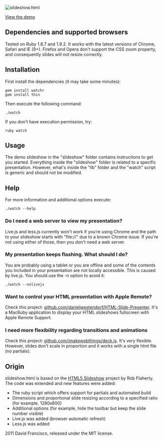 ![slideshow.html](http://dmfranc.com/assets/slideshow.png)

[View the demo](http://dmfrancisco.github.com/slideshow.html/)


## Dependencies and supported browsers

Tested on Ruby 1.8.7 and 1.9.2.
It works with the latest versions of Chrome, Safari and IE (9+).
Firefox and Opera don't support the CSS zoom property, and consequently slides will not resize correctly.


## Installation

First install the dependencies (it may take some minutes):

```
gem install watchr
gem install thin
```

Then execute the following command:

```
./watch
```

If you don't have execution permission, try:

```
ruby watch
```


## Usage

The demo slideshow in the "slideshow" folder contains instructions to get you started.
Everything inside the "slideshow" folder is related to a specific presentation.
However, what's inside the "lib" folder and the "watch" script is generic and should not be modified.


## Help

For more information and additional options execute:

```
./watch --help
```

### Do I need a web server to view my presentation?

Live.js and less.js currently won't work if you’re using Chrome and the path to your slideshow starts with "file://" due to a known Chrome issue. If you're not using either of those, then you don't need a web server.

### My presentation keeps flashing. What should I do?

You are probably using a tablet or you are offline and some of the contents you included in your presentation are not locally accessible. This is caused by live.js. You should use the -n option to avoid it:

```
./watch --nolivejs
```

### Want to control your HTML presentation with Apple Remote?

Check this project: [github.com/danielwestendorf/HTML-Slide-Presenter](https://github.com/danielwestendorf/HTML-Slide-Presenter).
It's a MacRuby application to display your HTML slideshows fullscreen with Apple Remote Support.

### I need more flexibility regarding transitions and animations

Check this project: [github.com/imakewebthings/deck.js](https://github.com/imakewebthings/deck.js).
It's very flexible. However, slides don't scale in proportion and it works with a single html file (no partials).


## Origin

slideshow.html is based on the [HTML5 Slideshow](https://github.com/robflaherty/html-slideshow) project by Rob Flaherty. The code was extended and new features were added:

* The ruby script which offers support for partials and automated build
* Dimensions and proportional slide resizing according to a specified ratio (for example, 1280x800)
* Additional options (for example, hide the toolbar but keep the slide number visible)
* Live.js was added (browser automatic refresh)
* Less.js was added


2011 David Francisco, released under the MIT license.